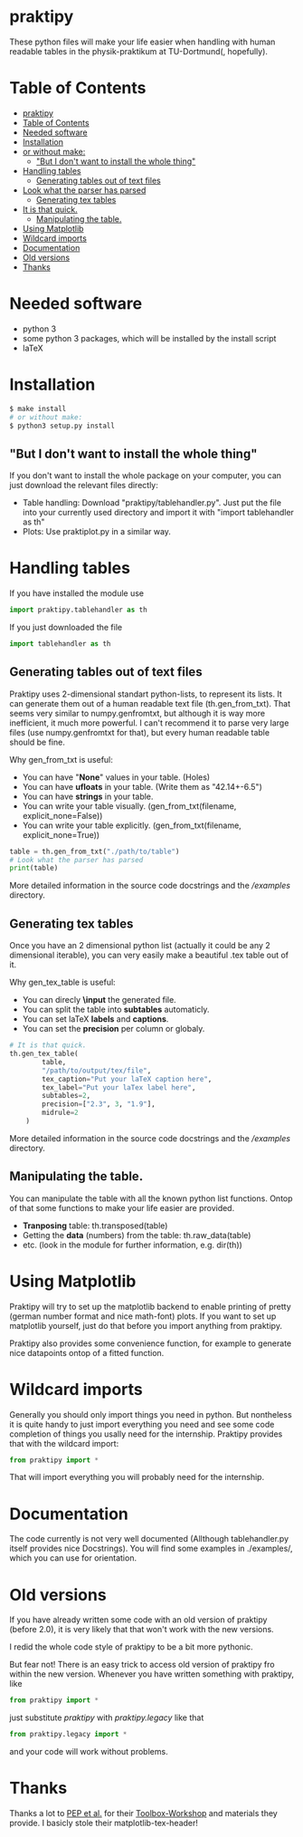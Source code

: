 praktipy
====
These python files will make your life easier when handling with human readable
tables in the physik-praktikum at TU-Dortmund(, hopefully).

# Table of Contents
- [praktipy](#praktipy)
- [Table of Contents](#table-of-contents)
- [Needed software](#needed-software)
- [Installation](#installation)
- [or without make:](#or-without-make)
  - ["But I don't want to install the whole thing"](#%22but-i-dont-want-to-install-the-whole-thing%22)
- [Handling tables](#handling-tables)
  - [Generating tables out of text files](#generating-tables-out-of-text-files)
- [Look what the parser has parsed](#look-what-the-parser-has-parsed)
  - [Generating tex tables](#generating-tex-tables)
- [It is that quick.](#it-is-that-quick)
  - [Manipulating the table.](#manipulating-the-table)
- [Using Matplotlib](#using-matplotlib)
- [Wildcard imports](#wildcard-imports)
- [Documentation](#documentation)
- [Old versions](#old-versions)
- [Thanks](#thanks)

# Needed software
* python 3
* some python 3 packages, which will be installed by the install script
* laTeX

# Installation
~~~sh
$ make install
# or without make:
$ python3 setup.py install
~~~
## "But I don't want to install the whole thing"
If you don't want to install the whole package on your computer, you can just download the relevant files directly:
* Table handling:
  Download "praktipy/tablehandler.py". Just put the file into your currently used directory and import it with "import tablehandler as th"
* Plots: Use praktiplot.py in a similar way.

# Handling tables
If you have installed the module use
~~~python
import praktipy.tablehandler as th
~~~
If you just downloaded the file
~~~python
import tablehandler as th
~~~
## Generating tables out of text files
Praktipy uses 2-dimensional standart python-lists, to represent its lists.
It can generate them out of a human readable text file (th.gen_from_txt). That seems very similar to numpy.genfromtxt, but although it is way more inefficient, it much more powerful. 
I can't recommend it to parse very large files (use numpy.genfromtxt for that), but every human readable table should be fine.

Why gen_from_txt is useful:
* You can have "**None**" values in your table. (Holes)
* You can have **ufloats** in your table. (Write them as "42.14+-6.5")
* You can have **strings** in your table.
* You can write your table visually.  (gen_from_txt(filename, explicit_none=False))
* You can write your table explicitly.  (gen_from_txt(filename, explicit_none=True))

~~~python
table = th.gen_from_txt("./path/to/table")
# Look what the parser has parsed
print(table)
~~~
More detailed information in the source code docstrings and the */examples* directory.
## Generating tex tables
Once you have an 2 dimensional python list (actually it could be any 2 dimensional iterable), you can very easily make a beautiful .tex table out of it.

Why gen_tex_table is useful:
* You can direcly **\input** the generated file.
* You can split the table into **subtables** automaticly.
* You can set laTeX **labels** and **captions**.
* You can set the **precision** per column or globaly.


~~~python
# It is that quick.
th.gen_tex_table(
        table, 
        "/path/to/output/tex/file",
        tex_caption="Put your laTeX caption here", 
        tex_label="Put your laTex label here",
        subtables=2, 
        precision=["2.3", 3, "1.9"],
        midrule=2
    )
~~~
More detailed information in the source code docstrings and the */examples* directory.

## Manipulating the table.
You can manipulate the table with all the known python list functions. Ontop of that some functions to make your life easier are provided.
* **Tranposing** table: th.transposed(table)
* Getting the **data** (numbers) from the table: th.raw_data(table)
* etc. (look in the module for further information, e.g. dir(th))
  
# Using Matplotlib

Praktipy will try to set up the matplotlib backend to enable printing of pretty (german number format and nice math-font) plots. If you want to set up matplotlib yourself, just do that before you import anything from praktipy.

Praktipy also provides some convenience function,
for example to generate nice datapoints ontop of a fitted function. 

# Wildcard imports
Generally you should only import things you need in python. But nontheless it is quite handy to just import everything you need and see some code completion of things you usally need for the internship.
Praktipy provides that with the wildcard import:
~~~python
from praktipy import *
~~~
That will import everything you will probably need for the internship.

# Documentation

The code currently is not very well documented (Allthough tablehandler.py itself provides nice Docstrings).
You will find some examples in ./examples/, which you can use for orientation.

# Old versions
If you have already written some code with an old version of praktipy (before 2.0), it is very 
likely that that won't work with the new versions.

I redid the whole code style of praktipy to be a bit more pythonic.

But fear not! There is an easy trick to access old version of praktipy fro within the new version. Whenever you have written something with praktipy, like
~~~python
from praktipy import *
~~~ 
just substitute *praktipy* with *praktipy.legacy* like that
~~~python
from praktipy.legacy import *
~~~
and your code will work without problems.



# Thanks
Thanks a lot to [PEP et al.](https://pep-dortmund.org/) for their [Toolbox-Workshop](https://toolbox.pep-dortmund.org/notes.html) and materials they provide. I basicly stole their matplotlib-tex-header!
